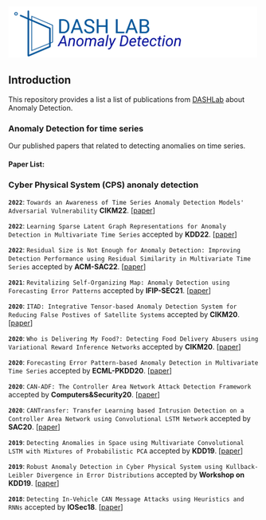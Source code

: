 <img src="asset/Anomlay detection from DASH Lab.png" title="Logo" width="500" />

## Introduction

This repository provides a list a list of publications from [DASHLab](https://dash-lab.github.io/) about Anomaly Detection.

### Anomaly Detection for time series
Our published papers that related to detecting anomalies on time series.

#### Paper List:

### Cyber Physical System (CPS) anonaly detection

**`2022`**: `Towards an Awareness of Time Series Anomaly Detection Models' Adversarial Vulnerability` **CIKM22**. [[paper](https://dl.acm.org/doi/10.1145/3511808.3557073)]

**`2022`**: `Learning Sparse Latent Graph Representations for Anomaly Detection in Multivariate Time Series` accepted by **KDD22**. [[paper](https://dl.acm.org/doi/abs/10.1145/3534678.3539117)]

**`2022`**: `Residual Size is Not Enough for Anomaly Detection: Improving Detection Performance using Residual Similarity in Multivariate Time Series` accepted by **ACM-SAC22**. [[paper](https://dl.acm.org/doi/10.1145/3477314.3506990)]

**`2021`**: `Revitalizing Self-Organizing Map: Anomaly Detection using Forecasting Error Patterns` accepted by **IFIP-SEC21**. [[paper](https://link.springer.com/chapter/10.1007/978-3-030-78120-0_25)]

**`2020`**: `ITAD: Integrative Tensor-based Anomaly Detection System for Reducing False Postives of Satellite Systems` accepted by **CIKM20**. [[paper](https://dl.acm.org/doi/abs/10.1145/3340531.3412716)]

**`2020`**: `Who is Delivering My Food?: Detecting Food Delivery Abusers using Variational Reward Inference Networks` accepted by **CIKM20**. [[paper](https://dl.acm.org/doi/10.1145/3340531.3412750)]

**`2020`**: `Forecasting Error Pattern-based Anomaly Detection in Multivariate Time Series` accepted by **ECML-PKDD20**. [[paper](https://link.springer.com/chapter/10.1007/978-3-030-67667-4_10)]

**`2020`**: `CAN-ADF: The Controller Area Network Attack Detection Framework` accepted by **Computers&Security20**. [[paper](https://www.sciencedirect.com/science/article/pii/S0167404820301292#:~:text=In%20this%20work%2C%20we%20propose,system%20for%20a%20CAN%20bus.&text=Our%20detection%20algorithm%20achieves%20accurate,CAN%20datasets%2C%20outperforming%20prior%20approach.)]

**`2020`**: `CANTransfer: Transfer Learning based Intrusion Detection on a Controller Area Network using Convolutional LSTM Network` accepted by **SAC20**. [[paper](https://dl.acm.org/doi/10.1145/3341105.3373868)]

**`2019`**: `Detecting Anomalies in Space using Multivariate Convolutional LSTM with Mixtures of Probabilistic PCA` accepted by **KDD19**. [[paper](https://dl.acm.org/doi/10.1145/3292500.3330776)]

**`2019`**: `Robust Anomaly Detection in Cyber Physical System using Kullback-Leibler Divergence in Error Distributions` accepted by **Workshop on KDD19**. [[paper](https://kdd-milets.github.io/milets2019/papers/milets19_poster_6.pdf)]

**`2018`**: `Detecting In-Vehicle CAN Message Attacks using Heuristics and RNNs` accepted by **IOSec18**. [[paper](https://link.springer.com/chapter/10.1007/978-3-030-12085-6_4)]




